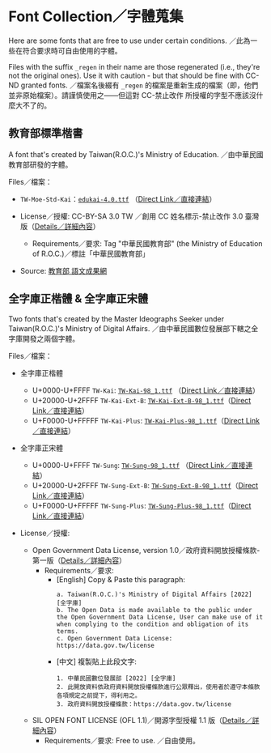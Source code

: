 # Font Collection／字體蒐集
Here are some fonts that are free to use under certain conditions. ／此為一些在符合要求時可自由使用的字體。

Files with the suffix `_regen` in their name are those regenerated (i.e., they're not the original ones). Use it with caution - but that should be fine with CC-ND granted fonts. ／檔案名後綴有 `_regen` 的檔案是重新生成的檔案（即，他們並非原始檔案）。請謹慎使用之——但這對 CC-禁止改作 所授權的字型不應該沒什麼大不了的。

## 教育部標準楷書
A font that's created by Taiwan(R.O.C.)'s Ministry of Education. ／由中華民國教育部研發的字體。

Files／檔案：
- `TW-Moe-Std-Kai`：[`edukai-4.0.ttf`]( ./edukai-4.0.ttf ) （[Direct Link／直接連結]( https://raw.githubusercontent.com/XiaoPanPanKevinPan/fontCollection/main/edukai-4.0.ttf )）

- License／授權: CC-BY-SA 3.0 TW ／創用 CC 姓名標示-禁止改作 3.0 臺灣版（[Details／詳細內容]( https://creativecommons.org/licenses/by-nd/3.0/tw/ )）
	- Requirements／要求: Tag "中華民國教育部" (the Ministry of Education of R.O.C.)／標註「中華民國教育部」
- Source: [教育部 語文成果網]( https://language.moe.gov.tw/result.aspx?classify_sn=23&subclassify_sn=436&content_sn=10 )

## 全字庫正楷體 & 全字庫正宋體
Two fonts that's created by the Master Ideographs Seeker under Taiwan(R.O.C.)'s Ministry of Digital Affairs. ／由中華民國數位發展部下轄之全字庫開發之兩個字體。

Files／檔案：
- 全字庫正楷體
	- U+0000-U+FFFF `TW-Kai`: [`TW-Kai-98_1.ttf`]( ./TW-Kai-98_1.ttf ) （[Direct Link／直接連結]( https://raw.githubusercontent.com/XiaoPanPanKevinPan/fontCollection/main/TW-Kai-98_1.ttf )）
	- U+20000-U+2FFFF `TW-Kai-Ext-B`: [`TW-Kai-Ext-B-98_1.ttf`]( ./TW-Kai-Ext-B-98_1.ttf )（[Direct Link／直接連結]( https://raw.githubusercontent.com/XiaoPanPanKevinPan/fontCollection/main/TW-Kai-Ext-B-98_1.ttf )）
	- U+F0000-U+FFFFF `TW-Kai-Plus`: [`TW-Kai-Plus-98_1.ttf`]( ./TW-Kai-Plus-98_1.ttf )（[Direct Link／直接連結]( https://raw.githubusercontent.com/XiaoPanPanKevinPan/fontCollection/main/TW-Kai-Plus-98_1.ttf )）
- 全字庫正宋體
	- U+0000-U+FFFF `TW-Sung`: [`TW-Sung-98_1.ttf`]( ./TW-Sung-98_1.ttf ) （[Direct Link／直接連結]( https://raw.githubusercontent.com/XiaoPanPanKevinPan/fontCollection/main/TW-Sung-98_1.ttf )）
	- U+20000-U+2FFFF `TW-Sung-Ext-B`: [`TW-Sung-Ext-B-98_1.ttf`]( ./TW-Sung-Ext-B-98_1.ttf )（[Direct Link／直接連結]( https://raw.githubusercontent.com/XiaoPanPanKevinPan/fontCollection/main/TW-Sung-Ext-B-98_1.ttf )）
	- U+F0000-U+FFFFF `TW-Sung-Plus`: [`TW-Sung-Plus-98_1.ttf`]( ./TW-Sung-Plus-98_1.ttf )（[Direct Link／直接連結]( https://raw.githubusercontent.com/XiaoPanPanKevinPan/fontCollection/main/TW-Sung-Plus-98_1.ttf )）

- License／授權: 
	- Open Government Data License, version 1.0／政府資料開放授權條款-第一版（[Details／詳細內容]( https://data.gov.tw/license )）
		- Requirements／要求: 
			- \[English\] Copy & Paste this paragraph: 
				```
				a. Taiwan(R.O.C.)'s Ministry of Digital Affairs [2022] [全字庫]
				b. The Open Data is made available to the public under the Open Government Data License, User can make use of it when complying to the condition and obligation of its terms.
				c. Open Government Data License: https://data.gov.tw/license
				```
			- \[中文\] 複製貼上此段文字:
				```
				1. 中華民國數位發展部 [2022] [全字庫]
				2. 此開放資料依政府資料開放授權條款進行公眾釋出，使用者於遵守本條款各項規定之前提下，得利用之。
				3. 政府資料開放授權條款：https://data.gov.tw/license
				```
	- SIL OPEN FONT LICENSE (OFL 1.1)／開源字型授權 1.1 版（[Details／詳細內容]( https://opensource.org/licenses/OFL-1.1 )）
		- Requirements／要求: Free to use. ／自由使用。
